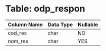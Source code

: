 # Table: odp_respon

| Column Name | Data Type | Nullable |
|-------------|-----------|----------|
| cod_res | char | NO |
| nom_res | char | YES |
